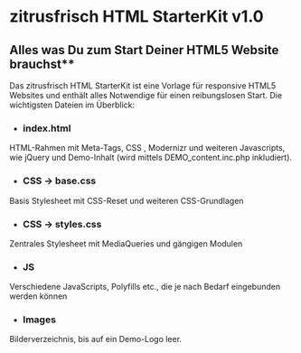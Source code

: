 # zitrusfrisch HTML StarterKit v1.0

## Alles was Du zum Start Deiner HTML5 Website brauchst**
Das zitrusfrisch HTML StarterKit ist eine Vorlage für responsive HTML5 Websites und enthält alles Notwendige für einen reibungslosen Start. Die wichtigsten Dateien im Überblick:

+ ### index.html
HTML-Rahmen mit Meta-Tags, CSS , Modernizr und weiteren Javascripts, wie jQuery und Demo-Inhalt (wird mittels DEMO_content.inc.php inkludiert).

+ ### CSS -> base.css
Basis Stylesheet mit CSS-Reset und weiteren CSS-Grundlagen

+ ### CSS -> styles.css
Zentrales Stylesheet mit MediaQueries und gängigen Modulen

+ ### JS
Verschiedene JavaScripts, Polyfills etc., die je nach Bedarf eingebunden werden können

+ ### Images
Bilderverzeichnis, bis auf ein Demo-Logo leer.



